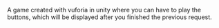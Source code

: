 A game created with vuforia in unity where you can have to play the buttons, which will be displayed after you finished the previous request.

